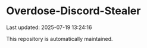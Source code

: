 # Overdose-Discord-Stealer

Last updated: 2025-07-19 13:24:16

This repository is automatically maintained.
